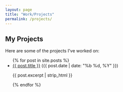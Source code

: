```yaml
---
layout: page
title: "Work/Projects"
permalink: /projects/
---
```


## My Projects

Here are some of the projects I've worked on:

<ul>
  {% for post in site.posts %}
    <li>
      <a href="{{ post.url }}">{{ post.title }}</a>
      <span class="post-date">({{ post.date | date: "%b %d, %Y" }})</span>
      <p>{{ post.excerpt | strip_html }}</p>
    </li>
  {% endfor %}
</ul>
